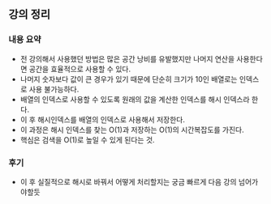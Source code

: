 ## 강의 정리
### 내용 요약
- 전 강의해서 사용했던 방법은 많은 공간 낭비를 유발했지만 나머지 연산을 사용한다면 공간을 효율적으로 사용할 수 있다.
- 나머지 숫자보다 값이 큰 경우가 있기 때문에 단순히 크기가 10인 배열로는 인덱스로 사용 불가능하다.
- 배열의 인덱스로 사용할 수 있도록 원래의 값을 계산한 인덱스를 해시 인덱스라 한다.
- 이 후 해시인덱스를 배열의 인덱스로 사용해서 저장한다. 
- 이 과정은 해시 인덱스를 찾는 O(1)과 저장하는 O(1)의 시간복잡도를 가진다.
- 핵심은 검색을 O(1)로 높일 수 있게 된다는 것. 

### 후기
- 이 후 실질적으로 해시로 바꿔서 어떻게 처리할지는 궁금 빠르게 다음 강의 넘어가야할듯